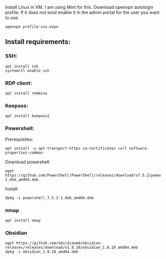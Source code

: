 Install Linux in VM. I am using Mint for this.
Download openvpn autologin profile.  If it does not exist enable it in the admin portal for the user you want to use.  

```
openvpn profile-xxx.ovpn
```

## Install requirements:
### SSH:
```
apt install ssh
systemctl enable ssh
```

### RDP client:
```
apt install remmina
```

### Keepass:
```
apt install keepass2
```

### Powershell:
Prerequisites: 
```
apt install -y apt-transport-https ca-certificates curl software-properties-common
```
Download powershell:
```
wget https://github.com/PowerShell/PowerShell/releases/download/v7.5.2/powershell_7.5.2-1.deb_amd64.deb
```
Install:
```
dpkg -i powershell_7.5.2-1.deb_amd64.deb
```

### nmap
```
apt install nmap
```

### Obsidian
```
wget https://github.com/obsidianmd/obsidian-releases/releases/download/v1.8.10/obsidian_1.8.10_amd64.deb
dpkg -i obsidian_1.8.10_amd64.deb
```



